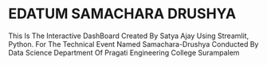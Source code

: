# EDATUM SAMACHARA DRUSHYA
This Is The Interactive DashBoard Created By Satya Ajay Using Streamlit, Python.
For The Technical Event Named Samachara-Drushya Conducted By Data Science Department
Of Pragati Engineering College Surampalem
